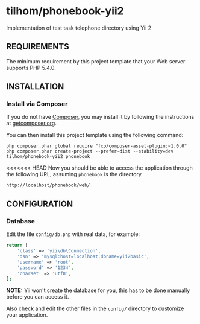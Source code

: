 tilhom/phonebook-yii2
============================

Implementation of test task telephone directory using Yii 2

REQUIREMENTS
------------

The minimum requirement by this project template that your Web server supports PHP 5.4.0.


INSTALLATION
------------

### Install via Composer

If you do not have [Composer](http://getcomposer.org/), you may install it by following the instructions
at [getcomposer.org](http://getcomposer.org/doc/00-intro.md#installation-nix).

You can then install this project template using the following command:

~~~
php composer.phar global require "fxp/composer-asset-plugin:~1.0.0"
php composer.phar create-project --prefer-dist --stability=dev tilhom/phonebook-yii2 phonebook
~~~

<<<<<<< HEAD
Now you should be able to access the application through the following URL, assuming `phonebook` is the directory

~~~
http://localhost/phonebook/web/
~~~


CONFIGURATION
-------------

### Database

Edit the file `config/db.php` with real data, for example:

```php
return [
    'class' => 'yii\db\Connection',
    'dsn' => 'mysql:host=localhost;dbname=yii2basic',
    'username' => 'root',
    'password' => '1234',
    'charset' => 'utf8',
];
```

**NOTE:** Yii won't create the database for you, this has to be done manually before you can access it.

Also check and edit the other files in the `config/` directory to customize your application.


